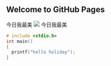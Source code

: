 ## Welcome to GitHub Pages
今日我最美
![ ](http://pig2001900110.weebly.com/uploads/2/7/0/5/27055805/6818262.jpg?508)
今日我最美
```C
# include <stdio.h>
int main()
{
  printf("hello holiday");
}
```


